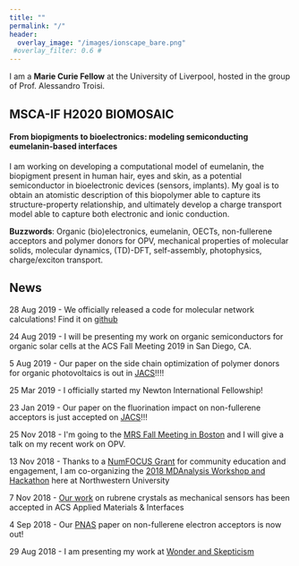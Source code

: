 ```yaml
---
title: ""
permalink: "/"
header:
  overlay_image: "/images/ionscape_bare.png"
 #overlay_filter: 0.6 #
---
```


I am a **Marie Curie Fellow** at the University of Liverpool, hosted in the group of Prof. Alessandro Troisi.

## **MSCA-IF H2020 BIOMOSAIC**
#### From biopigments to bioelectronics: modeling semiconducting eumelanin-based interfaces

I am working on developing a computational model of eumelanin, the biopigment present in human hair, eyes and skin, as a potential semiconductor in bioelectronic devices (sensors, implants). My goal is to obtain an atomistic description of this biopolymer able to capture its structure-property relationship, and ultimately develop a charge transport model able to capture both electronic and ionic conduction.

**Buzzwords**: Organic (bio)electronics, eumelanin, OECTs, non-fullerene acceptors and polymer donors for OPV,
mechanical properties of molecular solids, molecular dynamics, (TD)-DFT, self-assembly, photophysics, charge/exciton transport.


## News


28 Aug 2019 - We officially released a code for molecular network calculations! Find it on [github](https://github.com/kugupu/kugupu)

24 Aug 2019 - I will be presenting my work on organic semiconductors for organic solar cells at the ACS Fall Meeting 2019 in San Diego, CA.

 5 Aug 2019 - Our paper on the side chain optimization of polymer donors for organic photovoltaics is out in [JACS](https://pubs.acs.org/doi/abs/10.1021/jacs.9b03770)!!!!

25 Mar 2019 - I officially started my Newton International Fellowship!

23 Jan 2019 - Our paper on the fluorination impact on non-fullerene acceptors is just accepted on [JACS](https://pubs.acs.org/doi/10.1021/jacs.8b13653)!!!

25 Nov 2018 - I'm going to the [MRS Fall Meeting in Boston](https://www.mrs.org/fall2018) and I will give a talk on my recent work on OPV.

13 Nov 2018 - Thanks to a [NumFOCUS Grant](https://numfocus.org/blog/summer-2018-open-source-development-grants) for community education and engagement, I am co-organizing the [2018 MDAnalysis Workshop and Hackathon](https://www.workshop.mdanalysis.org) here at Northwestern University

7 Nov 2018 - [Our work](https://pubs.acs.org/doi/10.1021/acsami.8b15319) on rubrene crystals as mechanical sensors has been accepted in ACS Applied Materials & Interfaces

4 Sep 2018 - Our [PNAS](http://www.pnas.org/content/early/2018/08/15/1807535115) paper on non-fullerene electron acceptors is now out!

29 Aug 2018 - I am presenting my work at [Wonder and Skepticism](http://www.wonderandskepticism.com/about)
